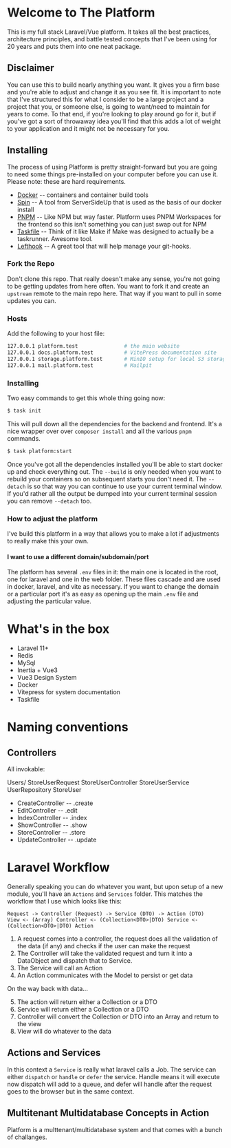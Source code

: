 # Welcome to The Platform

This is my full stack Laravel/Vue platform. It takes all the best practices, architecture principles, and battle tested concepts that I've been using for 20 years and puts them into one neat package.

## Disclaimer

You can use this to build nearly anything you want. It gives you a firm base and you're able to adjust and change it as you see fit. It is important to note that I've structured this for what I consider to be a large project and a project that you, or someone else, is going to want/need to maintain for years to come. To that end, if you're looking to play around go for it, but if you've got a sort of throwaway idea you'll find that this adds a lot of weight to your application and it might not be necessary for you.

## Installing

The process of using Platform is pretty straight-forward but you are going to need some things pre-installed on your computer before you can use it. Please note: these are hard requirements. 

- [Docker](https://docker.com) -- containers and container build tools
- [Spin](https://serversideup.net/open-source/spin/) -- A tool from ServerSideUp that is used as the basis of our docker install
- [PNPM](https://pnpm.io/) -- Like NPM but way faster. Platform uses PNPM Workspaces for the frontend so this isn't something you can just swap out for NPM
- [Taskfile](https://taskfile.dev/) -- Think of it like Make if Make was designed to actually be a taskrunner. Awesome tool.
- [Lefthook](https://lefthook.dev/) -- A great tool that will help manage your git-hooks.

### Fork the Repo

Don't clone this repo. That really doesn't make any sense, you're not going to be getting updates from here often. You want to fork it and create an `upstream` remote to the main repo here. That way if you want to pull in some updates you can.

### Hosts

Add the following to your host file:

```bash
127.0.0.1 platform.test               # the main website
127.0.0.1 docs.platform.test          # VitePress documentation site
127.0.0.1 storage.platform.test       # MinIO setup for local S3 storage
127.0.0.1 mail.platform.test          # Mailpit
```
### Installing

Two easy commands to get this whole thing going now:

```bash
$ task init
```

This will pull down all the dependencies for the backend and frontend. It's a nice wrapper over over `composer install` and all the various `pnpm` commands.

```bash
$ task platform:start
```

Once you've got all the dependencies installed you'll be able to start docker up and check everything out. The `--build` is only needed when you want to rebuild your containers so on subsequent starts you don't need it. The `--detach` is so that way you can continue to use your current terminal window. If you'd rather all the output be dumped into your current terminal session you can remove `--detach` too.

### How to adjust the platform

I've build this platform in a way that allows you to make a lot if adjustments to really make this your own.

#### I want to use a different domain/subdomain/port

The platform has several `.env` files in it: the main one is located in the root, one for laravel and one in the web folder. These files cascade and are used in docker, laravel, and vite as necessary. If you want to change the domain or a particular port it's as easy as opening up the main `.env` file and adjusting the particular value.

# What's in the box

- Laravel 11+
- Redis
- MySql
- Inertia + Vue3
- Vue3 Design System
- Docker
- Vitepress for system documentation
- Taskfile

# Naming conventions

## Controllers
All invokable:

Users/
    StoreUserRequest 
    StoreUserController 
    StoreUserService
    UserRepository
    StoreUser

- Create<module>Controller -- <module>.create
- Edit<module>Controller -- <module>.edit
- Index<module>Controller -- <module>.index
- Show<module>Controller -- <module>.show
- Store<module>Controller -- <module>.store
- Update<module>Controller -- <module>.update

# Laravel Workflow

Generally speaking you can do whatever you want, but upon setup of a new module, you'll have an `Actions` and `Services` folder. This matches the workflow that I use which looks like this:

```
Request -> Controller (Request) -> Service (DTO) -> Action (DTO)
View <- (Array) Controller <- (Collection<DTO>|DTO) Service <- (Collection<DTO>|DTO) Action 
```

1. A request comes into a controller, the request does all the validation of the data (if any) and checks if the user can make the request
2. The Controller will take the validated request and turn it into a DataObject and dispatch that to Service. 
3. The Service will call an Action
4. An Action communicates with the Model to persist or get data

On the way back with data...

5. The action will return either a Collection or a DTO
6. Service will return either a Collection or a DTO
7. Controller will convert the Collection or DTO into an Array and return to the view
8. View will do whatever to the data

## Actions and Services

In this context a `Service` is really what laravel calls a Job. The service can either `dispatch` or `handle` or `defer` the service. Handle means it will execute now dispatch will add to a queue, and defer will handle after the request goes to the browser but in the same context.

## Multitenant Multidatabase Concepts in Action

Platform is a multtenant/multidatabase system and that comes with a bunch of challanges.
